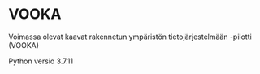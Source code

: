 # VOOKA
Voimassa olevat kaavat rakennetun ympäristön tietojärjestelmään -pilotti (VOOKA)

Python versio 3.7.11

